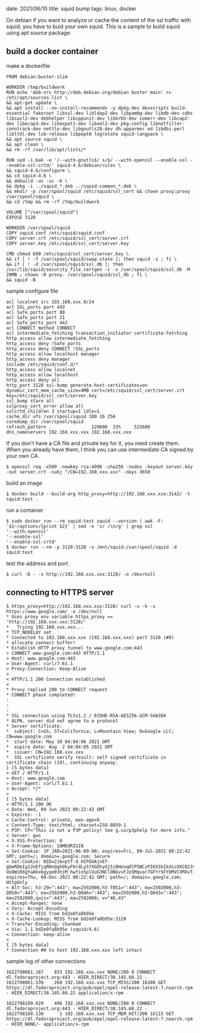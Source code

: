 date: 2021/06/10
title: squid bump
tags: linux, docker

On debian if you want to analyze or cache the content of the ssl traffic with squid, you have to buid your own squid.
This is a sample to build squid using apt source package.

## build a docker container

make a dockerfile

```
FROM debian:buster-slim

WORKDIR /tmp/buildwork
RUN echo 'deb-src http://deb.debian.org/debian buster main' >> /etc/apt/sources.list \
&& apt-get update \
&& apt install --no-install-recommends -y dpkg-dev devscripts build-essential fakeroot libssl-dev libldap2-dev libpam0g-dev libdb-dev cdbs libsasl2-dev debhelper libcppunit-dev libkrb5-dev comerr-dev libcap2-dev libecap3-dev libexpat1-dev libxml2-dev pkg-config libnetfilter-conntrack-dev nettle-dev libgnutls28-dev dh-apparmor ed libdbi-perl libltdl-dev lsb-release libpopt0 logrotate squid-langpack \
&& apt source squid \
&& apt clean \
&& rm -rf /var/lib/apt/lists/*

RUN sed -i.bak -e '/--with-gnutls$/ s/$/ --with-openssl --enable-ssl --enable-ssl-crtd/' squid-4.6/debian/rules \
&& squid-4.6/configure \
&& cd squid-4.6 \
&& debuild -us -uc -b \
&& dpkg -i ../squid_*.deb ../squid-common_*.deb \
&& mkdir -p /var/spool/squid /etc/squid/ssl_cert && chown proxy:proxy /var/spool/squid \
&& cd /tmp && rm -rf /tmp/buildwork

VOLUME ["/var/spool/squid"]
EXPOSE 3128

WORKDIR /var/spool/squid
COPY squid.conf /etc/squid/squid.conf
COPY server.crt /etc/squid/ssl_cert/server.crt
COPY server.key /etc/squid/ssl_cert/server.key

CMD chmod 600 /etc/squid/ssl_cert/server.key \
&& if [ ! -f /var/spool/squid/swap.state ]; then squid -z ; fi \
&& if [ ! -d /var/spool/squid/ssl_db ]; then /usr/lib/squid/security_file_certgen -c -s /var/spool/squid/ssl_db -M 20MB ; chown -R proxy. /var/spool/squid/ssl_db ; fi \
&& squid -N
```

sample configure file

```
acl localnet src 192.168.xxx.0/24
acl SSL_ports port 443
acl Safe_ports port 80
acl Safe_ports port 21
acl Safe_ports port 443
acl CONNECT method CONNECT
acl intermediate_fetching transaction_initiator certificate-fetching
http_access allow intermediate_fetching
http_access deny !Safe_ports
http_access deny CONNECT !SSL_ports
http_access allow localhost manager
http_access deny manager
include /etc/squid/conf.d/*
http_access allow localnet
http_access allow localhost
http_access deny all
http_port 3128 ssl-bump generate-host-certificates=on dynamic_cert_mem_cache_size=4MB cert=/etc/squid/ssl_cert/server.crt key=/etc/squid/ssl_cert/server.key
ssl_bump stare all
sslproxy_cert_error allow all
sslcrtd_children 3 startup=1 idle=1
cache_dir ufs /var/spool/squid 100 16 256
coredump_dir /var/spool/squid
refresh_pattern .               129600  33%     525600
dns_nameservers 192.168.xxx.xxx 192.168.xxx.xxx
```

If you don't have a CA file and private key for it, you need create them.
When you already have them, I think you can use intermediate CA signed by your own CA.

	$ openssl req -x509 -newkey rsa:4096 -sha256 -nodes -keyout server.key -out server.crt -subj "/CN=192.168.xxx.xxx" -days 3650

build an image

	$ docker build --build-arg http_proxy=http://192.168.xxx.xxx:3142/ -t squid:test .

run a container

	$ sudo docker run --rm squid:test squid --version | awk -F: '$1~/options/{print $2}' | sed -e 's/ /\n/g' | grep ssl
	'--with-openssl'
	'--enable-ssl'
	'--enable-ssl-crtd'
	$ docker run --rm -p 3128:3128 -v /mnt/squid:/var/spool/squid -d squid:test

test the address and port

	$ curl -D - -s http://192.168.xxx.xxx:3128/ -o /dev/null

## connecting to HTTPS server


```
$ https_proxy=http://192.168.xxx.xxx:3128/ curl -v -k -s https://www.google.com/ -o /dev/null
* Uses proxy env variable https_proxy == 'http://192.168.xxx.xxx:3128/'
*   Trying 192.168.xxx.xxx...
* TCP_NODELAY set
* Connected to 192.168.xxx.xxx (192.168.xxx.xxx) port 3128 (#0)
* allocate connect buffer!
* Establish HTTP proxy tunnel to www.google.com:443
> CONNECT www.google.com:443 HTTP/1.1
> Host: www.google.com:443
> User-Agent: curl/7.61.1
> Proxy-Connection: Keep-Alive
> 
< HTTP/1.1 200 Connection established
< 
* Proxy replied 200 to CONNECT request
* CONNECT phase completed!
:
:
:
* SSL connection using TLSv1.2 / ECDHE-RSA-AES256-GCM-SHA384
* ALPN, server did not agree to a protocol
* Server certificate:
*  subject: C=US; ST=California; L=Mountain View; O=Google LLC; CN=www.google.com
*  start date: May 10 04:04:06 2021 GMT
*  expire date: Aug  2 04:04:05 2021 GMT
*  issuer: CN=192.168.xxx.xxx
*  SSL certificate verify result: self signed certificate in certificate chain (19), continuing anyway.
} [5 bytes data]
> GET / HTTP/1.1
> Host: www.google.com
> User-Agent: curl/7.61.1
> Accept: */*
> 
{ [5 bytes data]
< HTTP/1.1 200 OK
< Date: Wed, 09 Jun 2021 00:22:42 GMT
< Expires: -1
< Cache-Control: private, max-age=0
< Content-Type: text/html; charset=ISO-8859-1
< P3P: CP="This is not a P3P policy! See g.co/p3phelp for more info."
< Server: gws
< X-XSS-Protection: 0
< X-Frame-Options: SAMEORIGIN
< Set-Cookie: 1P_JAR=2021-06-09-00; expires=Fri, 09-Jul-2021 00:22:42 GMT; path=/; domain=.google.com; Secure
< Set-Cookie: NID=216=ptf-d_HIPGOAjnEf-gbmRDmIg3JnEfjqRRnQghOkyFHrdLy5fXGOhydj5jBHonqOlP5WCzPIKX3kIkdizOXCQ13t4moqXwr-UoOWiRXgYaAkx6gyqe03hjM_hwfin5plUuG3NClONGvvFJo5Mqvar7GFYrSFYOMVCXMXvTJ0d4M; expires=Thu, 09-Dec-2021 00:22:42 GMT; path=/; domain=.google.com; HttpOnly
< Alt-Svc: h3-29=":443"; ma=2592000,h3-T051=":443"; ma=2592000,h3-Q050=":443"; ma=2592000,h3-Q046=":443"; ma=2592000,h3-Q043=":443"; ma=2592000,quic=":443"; ma=2592000; v="46,43"
< Accept-Ranges: none
< Vary: Accept-Encoding
< X-Cache: MISS from bd2e0fa8b95e
< X-Cache-Lookup: MISS from bd2e0fa8b95e:3128
< Transfer-Encoding: chunked
< Via: 1.1 bd2e0fa8b95e (squid/4.6)
< Connection: keep-alive
< 
{ [5 bytes data]
* Connection #0 to host 192.168.xxx.xxx left intact
```

sample log of other connections
```
1622798061.167    833 192.168.xxx.xxx NONE/200 0 CONNECT dl.fedoraproject.org:443 - HIER_DIRECT/38.145.60.22 -
1622798061.539    260 192.168.xxx.xxx TCP_MISS/200 16108 GET https://dl.fedoraproject.org/pub/epel/epel-release-latest-7.noarch.rpm - HIER_DIRECT/38.145.60.22 application/x-rpm
```
```
1622798109.029    496 192.168.xxx.xxx NONE/200 0 CONNECT dl.fedoraproject.org:443 - HIER_DIRECT/38.145.60.22 -
1622798109.130      1 192.168.xxx.xxx TCP_MEM_HIT/200 16115 GET https://dl.fedoraproject.org/pub/epel/epel-release-latest-7.noarch.rpm - HIER_NONE/- application/x-rpm
```

